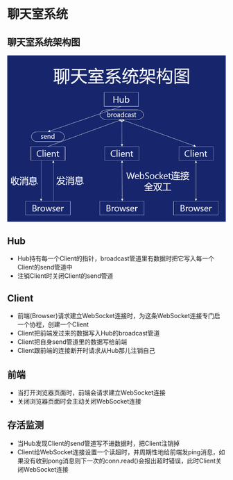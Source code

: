 # 聊天室系统

## 聊天室系统架构图
![](./聊天室系统架构图.png)

## Hub
- Hub持有每一个Client的指针，broadcast管道里有数据时把它写入每一个Client的send管道中
- 注销Client时关闭Client的send管道

## Client
- 前端(Browser)请求建立WebSocket连接时，为这条WebSocket连接专门启一个协程，创建一个Client
- Client把前端发过来的数据写入Hub的broadcast管道
- Client把自身send管道里的数据写给前端
- Client跟前端的连接断开时请求从Hub那儿注销自己

## 前端
- 当打开浏览器页面时，前端会请求建立WebSocket连接
- 关闭浏览器页面时会主动关闭WebSocket连接

## 存活监测
- 当Hub发现Client的send管道写不进数据时，把Client注销掉
- Client给WebSocket连接设置一个读超时，并周期性地给前端发ping消息，如果没有收到pong消息则下一次的conn.read()会报出超时错误，此时Client关闭WebSocket连接

